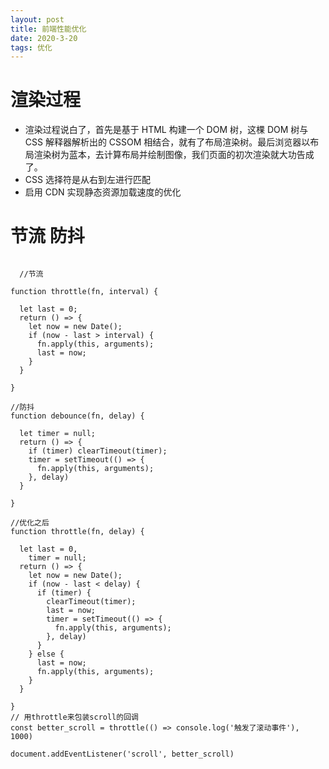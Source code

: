 ```yaml
---
layout: post
title: 前端性能优化
date: 2020-3-20
tags: 优化
---
```


# 渲染过程

  + 渲染过程说白了，首先是基于 HTML 构建一个 DOM 树，这棵 DOM 树与 CSS 解释器解析出的 CSSOM 相结合，就有了布局渲染树。最后浏览器以布局渲染树为蓝本，去计算布局并绘制图像，我们页面的初次渲染就大功告成了。
  + CSS 选择符是从右到左进行匹配
  + 启用 CDN 实现静态资源加载速度的优化

# 节流 防抖

  ```

    //节流

  function throttle(fn, interval) {

    let last = 0;
    return () => {
      let now = new Date();
      if (now - last > interval) {
        fn.apply(this, arguments);
        last = now;
      }
    }

  }

  //防抖
  function debounce(fn, delay) {

    let timer = null;
    return () => {
      if (timer) clearTimeout(timer);
      timer = setTimeout(() => {
        fn.apply(this, arguments);
      }, delay)
    }

  }

  //优化之后
  function throttle(fn, delay) {

    let last = 0,
      timer = null;
    return () => {
      let now = new Date();
      if (now - last < delay) {
        if (timer) {
          clearTimeout(timer);
          last = now;
          timer = setTimeout(() => {
            fn.apply(this, arguments);
          }, delay)
        }
      } else {
        last = now;
        fn.apply(this, arguments);
      }
    }

  }
  // 用throttle来包装scroll的回调
  const better_scroll = throttle(() => console.log('触发了滚动事件'), 1000)

  document.addEventListener('scroll', better_scroll)
  ```  

  

  

  

